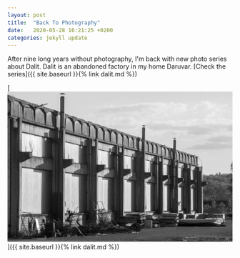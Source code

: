 ```yaml
---
layout: post
title:  "Back To Photography"
date:   2020-05-28 16:21:25 +0200
categories: jekyll update
---
```


After nine long years without photography, I'm back with new photo series about Dalit. Dalit is an abandoned factory in my home Daruvar. [Check the series]({{ site.baseurl }}{% link dalit.md %})

[![Dalit](/images/photos/dalit-20.jpg)]({{ site.baseurl }}{% link dalit.md %})
